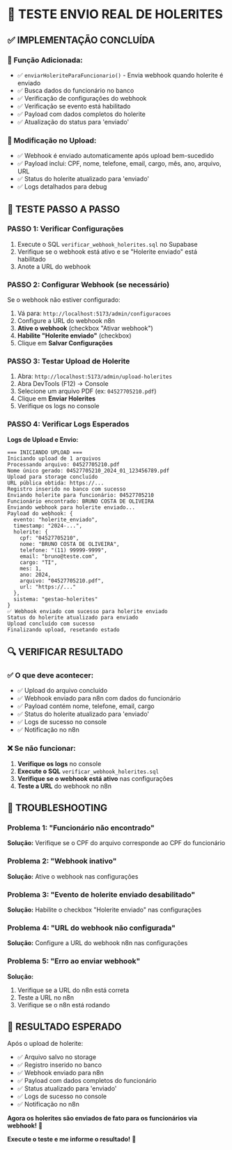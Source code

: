 # 🔧 TESTE ENVIO REAL DE HOLERITES

## ✅ IMPLEMENTAÇÃO CONCLUÍDA

### **🔧 Função Adicionada:**
- ✅ `enviarHoleriteParaFuncionario()` - Envia webhook quando holerite é enviado
- ✅ Busca dados do funcionário no banco
- ✅ Verificação de configurações do webhook
- ✅ Verificação se evento está habilitado
- ✅ Payload com dados completos do holerite
- ✅ Atualização do status para 'enviado'

### **🔧 Modificação no Upload:**
- ✅ Webhook é enviado automaticamente após upload bem-sucedido
- ✅ Payload inclui: CPF, nome, telefone, email, cargo, mês, ano, arquivo, URL
- ✅ Status do holerite atualizado para 'enviado'
- ✅ Logs detalhados para debug

## 🧪 TESTE PASSO A PASSO

### **PASSO 1: Verificar Configurações**
1. Execute o SQL `verificar_webhook_holerites.sql` no Supabase
2. Verifique se o webhook está ativo e se "Holerite enviado" está habilitado
3. Anote a URL do webhook

### **PASSO 2: Configurar Webhook (se necessário)**
Se o webhook não estiver configurado:
1. Vá para: `http://localhost:5173/admin/configuracoes`
2. Configure a URL do webhook n8n
3. **Ative o webhook** (checkbox "Ativar webhook")
4. **Habilite "Holerite enviado"** (checkbox)
5. Clique em **Salvar Configurações**

### **PASSO 3: Testar Upload de Holerite**
1. Abra: `http://localhost:5173/admin/upload-holerites`
2. Abra DevTools (F12) → Console
3. Selecione um arquivo PDF (ex: `04527705210.pdf`)
4. Clique em **Enviar Holerites**
5. Verifique os logs no console

### **PASSO 4: Verificar Logs Esperados**

**Logs de Upload e Envio:**
```
=== INICIANDO UPLOAD ===
Iniciando upload de 1 arquivos
Processando arquivo: 04527705210.pdf
Nome único gerado: 04527705210_2024_01_123456789.pdf
Upload para storage concluído
URL pública obtida: https://...
Registro inserido no banco com sucesso
Enviando holerite para funcionário: 04527705210
Funcionário encontrado: BRUNO COSTA DE OLIVEIRA
Enviando webhook para holerite enviado...
Payload do webhook: {
  evento: "holerite_enviado",
  timestamp: "2024-...",
  holerite: {
    cpf: "04527705210",
    nome: "BRUNO COSTA DE OLIVEIRA",
    telefone: "(11) 99999-9999",
    email: "bruno@teste.com",
    cargo: "TI",
    mes: 1,
    ano: 2024,
    arquivo: "04527705210.pdf",
    url: "https://..."
  },
  sistema: "gestao-holerites"
}
✅ Webhook enviado com sucesso para holerite enviado
Status do holerite atualizado para enviado
Upload concluído com sucesso
Finalizando upload, resetando estado
```

## 🔍 VERIFICAR RESULTADO

### **✅ O que deve acontecer:**
- ✅ Upload do arquivo concluído
- ✅ Webhook enviado para n8n com dados do funcionário
- ✅ Payload contém nome, telefone, email, cargo
- ✅ Status do holerite atualizado para 'enviado'
- ✅ Logs de sucesso no console
- ✅ Notificação no n8n

### **❌ Se não funcionar:**
1. **Verifique os logs** no console
2. **Execute o SQL** `verificar_webhook_holerites.sql`
3. **Verifique se o webhook está ativo** nas configurações
4. **Teste a URL** do webhook no n8n

## 🚨 TROUBLESHOOTING

### **Problema 1: "Funcionário não encontrado"**
**Solução:** Verifique se o CPF do arquivo corresponde ao CPF do funcionário

### **Problema 2: "Webhook inativo"**
**Solução:** Ative o webhook nas configurações

### **Problema 3: "Evento de holerite enviado desabilitado"**
**Solução:** Habilite o checkbox "Holerite enviado" nas configurações

### **Problema 4: "URL do webhook não configurada"**
**Solução:** Configure a URL do webhook n8n nas configurações

### **Problema 5: "Erro ao enviar webhook"**
**Solução:** 
1. Verifique se a URL do n8n está correta
2. Teste a URL no n8n
3. Verifique se o n8n está rodando

## 🎉 RESULTADO ESPERADO

Após o upload de holerite:
- ✅ Arquivo salvo no storage
- ✅ Registro inserido no banco
- ✅ Webhook enviado para n8n
- ✅ Payload com dados completos do funcionário
- ✅ Status atualizado para 'enviado'
- ✅ Logs de sucesso no console
- ✅ Notificação no n8n

**Agora os holerites são enviados de fato para os funcionários via webhook!** 🎉

**Execute o teste e me informe o resultado!** 🔧 